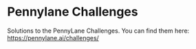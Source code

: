 # Pennylane Challenges

Solutions to the PennyLane Challenges.
You can find them here: https://pennylane.ai/challenges/
